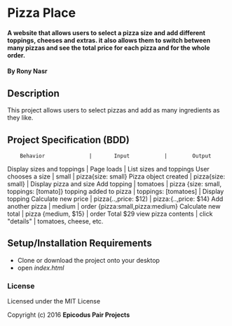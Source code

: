 # Pizza Place

#### A website that allows users to select a pizza size and add different toppings, cheeses and extras. it also allows them to switch between many pizzas and see the total price for each pizza and for the whole order.

#### By Rony Nasr

## Description

This project allows users to select pizzas and add as many ingredients as they like.

## Project Specification (BDD)

        Behavior              |       Input           |        Output         
  Display sizes and toppings  | Page loads            | List sizes and toppings
  User chooses a size         | small                 | pizza{size: small}
  Pizza object created        | pizza{size: small}    | Display pizza and size
  Add topping                 | tomatoes              | pizza {size: small, toppings: [tomato]}
  topping added to pizza      | toppings: [tomatoes]  | Display topping
  Calculate new price         | pizza{..,price: $12)  | pizza:{..,price: $14}
  Add another pizza           | medium                | order {pizza:small,pizza:medium}
  Calculate new total         | pizza {medium, $15}   | order Total $29
  view pizza contents         | click "details"       | tomatoes, cheese, etc.



## Setup/Installation Requirements

* Clone or download the project onto your desktop
* open _index.html_



### License

Licensed under the MIT License

Copyright (c) 2016 **Epicodus Pair Projects**
